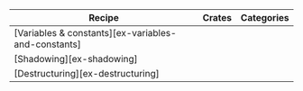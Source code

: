 | Recipe | Crates | Categories |
|--------|--------|------------|
| [Variables & constants][ex-variables-and-constants] |  |  |
| [Shadowing][ex-shadowing] |  |  |
| [Destructuring][ex-destructuring] |  |  |
